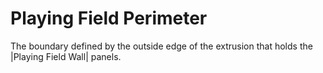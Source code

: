 # Playing Field Perimeter

The boundary defined by the outside edge of the extrusion that holds the
|Playing Field Wall| panels.
